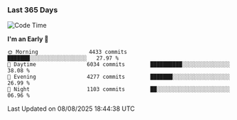 ### Last 365 Days
<!--START_SECTION:waka-->
![Code Time](http://img.shields.io/badge/Code%20Time-1%2C123%20hrs%2051%20mins-blue)

**I'm an Early 🐤** 

```text
🌞 Morning                4433 commits        ███████░░░░░░░░░░░░░░░░░░   27.97 % 
🌆 Daytime                6034 commits        ██████████░░░░░░░░░░░░░░░   38.08 % 
🌃 Evening                4277 commits        ███████░░░░░░░░░░░░░░░░░░   26.99 % 
🌙 Night                  1103 commits        ██░░░░░░░░░░░░░░░░░░░░░░░   06.96 % 
```



 Last Updated on 08/08/2025 18:44:38 UTC
<!--END_SECTION:waka-->

<!--
**BrianCurliss/BrianCurliss** is a ✨ _special_ ✨ repository because its `README.md` (this file) appears on your GitHub profile.

Here are some ideas to get you started:

- 🔭 I’m currently working on ...
- 🌱 I’m currently learning ...
- 👯 I’m looking to collaborate on ...
- 🤔 I’m looking for help with ...
- 💬 Ask me about ...
- 📫 How to reach me: ...
- 😄 Pronouns: ...
- ⚡ Fun fact: ...
-->
